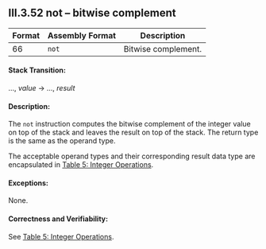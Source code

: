 ## III.3.52 not &ndash; bitwise complement

 | Format | Assembly Format | Description
 | ---- | ---- | ----
 | 66 | `not` | Bitwise complement.

#### Stack Transition:

&hellip;, _value_ &rarr; &hellip;, _result_

#### Description:

The `not` instruction computes the bitwise complement of the integer value on top of the stack and leaves the result on top of the stack. The return type is the same as the operand type.

The acceptable operand types and their corresponding result data type are encapsulated in [Table 5: Integer Operations](#todo-missing-hyperlink).

#### Exceptions:

None.

#### Correctness and Verifiability:

See [Table 5: Integer Operations](#todo-missing-hyperlink).
